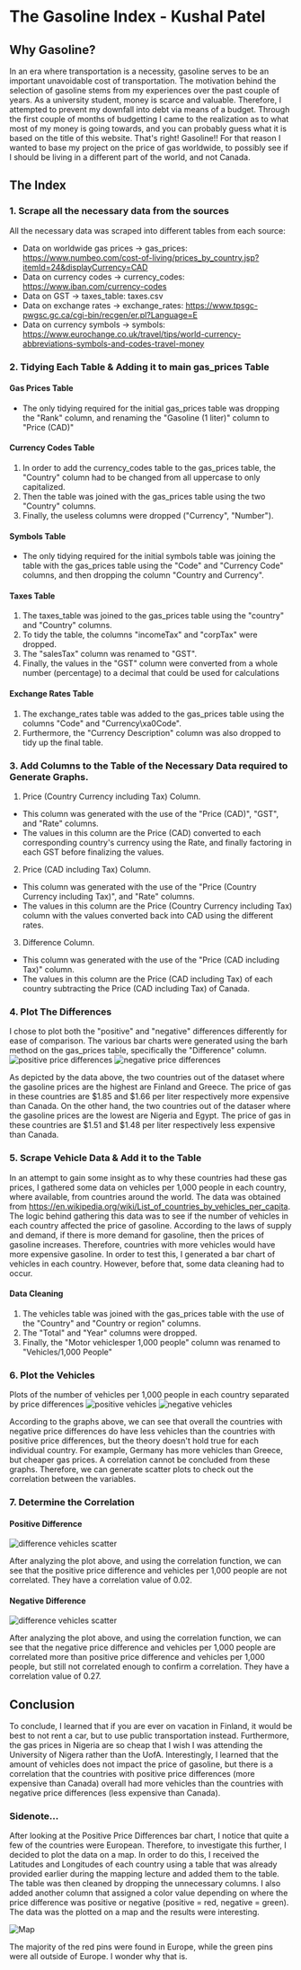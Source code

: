 # The Gasoline Index - Kushal Patel 

## Why Gasoline?

In an era where transportation is a necessity, gasoline serves to be an important unavoidable cost of transportation. The motivation behind the selection of gasoline stems from my experiences over the past couple of years. As a university student, money is scarce and valuable. Therefore, I attempted to prevent my downfall into debt via means of a budget. Through the first couple of months of budgetting I came to the realization as to what most of my money is going towards, and you can probably guess what it is based on the title of this website. That's right! Gasoline!! For that reason I wanted to base my project on the price of gas worldwide, to possibly see if I should be living in a different part of the world, and not Canada. 

## The Index 

### 1. Scrape all the necessary data from the sources

All the necessary data was scraped into different tables from each source:
- Data on worldwide gas prices -> gas_prices: https://www.numbeo.com/cost-of-living/prices_by_country.jsp?itemId=24&displayCurrency=CAD
- Data on currency codes -> currency_codes: https://www.iban.com/currency-codes
- Data on GST -> taxes_table: taxes.csv
- Data on exchange rates -> exchange_rates: https://www.tpsgc-pwgsc.gc.ca/cgi-bin/recgen/er.pl?Language=E
- Data on currency symbols -> symbols: https://www.eurochange.co.uk/travel/tips/world-currency-abbreviations-symbols-and-codes-travel-money

### 2. Tidying Each Table & Adding it to main gas_prices Table

#### Gas Prices Table
- The only tidying required for the initial gas_prices table was dropping the "Rank" column, and renaming the "Gasoline (1 liter)" column to "Price (CAD)"

#### Currency Codes Table 
1. In order to add the currency_codes table to the gas_prices table, the "Country" column had to be changed from all uppercase to only capitalized. 
2. Then the table was joined with the gas_prices table using the two "Country" columns.
3. Finally, the useless columns were dropped ("Currency", "Number"). 

#### Symbols Table 
- The only tidying required for the initial symbols table was joining the table with the gas_prices table using the "Code" and "Currency Code" columns, and then dropping the column "Country and Currency".

#### Taxes Table 
1. The taxes_table was joined to the gas_prices table using the "country" and "Country" columns.
2. To tidy the table, the columns "incomeTax" and "corpTax" were dropped.
3. The "salesTax" column was renamed to "GST".
4. Finally, the values in the "GST" column were converted from a whole number (percentage) to a decimal that could be used for calculations

#### Exchange Rates Table 
1. The exchange_rates table was added to the gas_prices table using the columns "Code" and "Currency\xa0Code".
2. Furthermore, the "Currency Description" column was also dropped to tidy up the final table. 

### 3. Add Columns to the Table of the Necessary Data required to Generate Graphs. 

1. Price (Country Currency including Tax) Column. 
- This column was generated with the use of the "Price (CAD)", "GST", and "Rate" columns. 
- The values in this column are the Price (CAD) converted to each corresponding country's currency using the Rate, and finally factoring in each GST before finalizing the values.

2. Price (CAD including Tax) Column. 
- This column was generated with the use of the "Price (Country Currency including Tax)", and "Rate" columns. 
- The values in this column are the Price (Country Currency including Tax) column with the values converted back into CAD using the different rates. 

3. Difference Column. 
- This column was generated with the use of the "Price (CAD including Tax)" column. 
- The values in this column are the Price (CAD including Tax) of each country subtracting the Price (CAD including Tax) of Canada.

### 4. Plot The Differences

I chose to plot both the "positive" and "negative" differences differently for ease of comparison. The various bar charts were generated using the barh method on the gas_prices table, specifically the "Difference" column. 
![positive price differences](positive_price_differences.png "Positive Price Differences")
![negative price differences](negative_price_differences.png "Negative Price Differences")

As depicted by the data above, the two countries out of the dataset where the gasoline prices are the highest are Finland and Greece. The price of gas in these countries are $1.85 and $1.66 per liter respectively more expensive than Canada. On the other hand, the two countries out of the dataser where the gasoline prices are the lowest are Nigeria and Egypt. The price of gas in these countries are $1.51 and $1.48 per liter respectively less expensive than Canada.

### 5. Scrape Vehicle Data & Add it to the Table 

In an attempt to gain some insight as to why these countries had these gas prices, I gathered some data on vehicles per 1,000 people in each country, where available, from countries around the world. The data was obtained from https://en.wikipedia.org/wiki/List_of_countries_by_vehicles_per_capita. The logic behind gathering this data was to see if the number of vehicles in each country affected the price of gasoline. According to the laws of supply and demand, if there is more demand for gasoline, then the prices of gasoline increases. Therefore, countries with more vehicles would have more expensive gasoline. In order to test this, I generated a bar chart of vehicles in each country. However, before that, some data cleaning had to occur. 

#### Data Cleaning 
1. The vehicles table was joined with the gas_prices table with the use of the "Country" and "Country or region" columns. 
2. The "Total" and "Year" columns were dropped.
3. Finally, the "Motor vehiclesper 1,000 people" column was renamed to "Vehicles/1,000 People" 

### 6. Plot the Vehicles

Plots of the number of vehicles per 1,000 people in each country separated by price differences 
![positive vehicles](positive_vehicles.png "Vehicles")
![negative vehicles](negative_vehicles.png "Vehicles")

According to the graphs above, we can see that overall the countries with negative price differences do have less vehicles than the countries with positive price differences, but the theory doesn't hold true for each individual country. For example, Germany has more vehicles than Greece, but cheaper gas prices. A correlation cannot be concluded from these graphs. Therefore, we can generate scatter plots to check out the correlation between the variables. 

### 7. Determine the Correlation 

#### Positive Difference 
![difference vehicles scatter](positive_scatter.png "Scatter Plot of Positive Price Difference vs Vehicles")

After analyzing the plot above, and using the correlation function, we can see that the positive price difference and vehicles per 1,000 people are not correlated. They have a correlation value of 0.02.

#### Negative Difference 
![difference vehicles scatter](negative_scatter.png "Scatter Plot of Negative Price Difference vs Vehicles")

After analyzing the plot above, and using the correlation function, we can see that the negative price difference and vehicles per 1,000 people are correlated more than positive price difference and vehicles per 1,000 people, but still not correlated enough to confirm a correlation. They have a correlation value of 0.27.

## Conclusion 

To conclude, I learned that if you are ever on vacation in Finland, it would be best to not rent a car, but to use public transportation instead. Furthermore, the gas prices in Nigeria are so cheap that I wish I was attending the University of Nigera rather than the UofA. Interestingly, I learned that the amount of vehicles does not impact the price of gasoline, but there is a correlation that the countries with positive price differences (more expensive than Canada) overall had more vehicles than the countries with negative price differences (less expensive than Canada).

### Sidenote...

After looking at the Positive Price Differences bar chart, I notice that quite a few of the countries were European. Therefore, to investigate this further, I decided to plot the data on a map. In order to do this, I received the Latitudes and Longitudes of each country using a table that was already provided earlier during the mapping lecture and added them to the table. The table was then cleaned by dropping the unnecessary columns. I also added another column that assigned a color value depending on where the price difference was positive or negative (positive = red, negative = green). The data was the plotted on a map and the results were interesting. 

![Map](map.png "Map of Gas Prices Relative to Canada")

The majority of the red pins were found in Europe, while the green pins were all outside of Europe. I wonder why that is.
